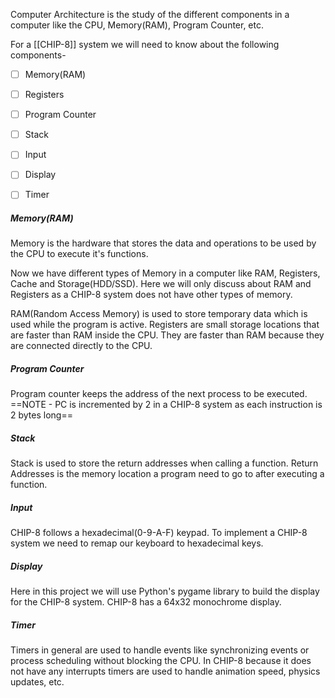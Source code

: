

Computer Architecture is the study of the different components in a computer like the CPU, Memory(RAM), Program Counter, etc.

For a [[CHIP-8]] system we will need to know about the following components-
- [ ] Memory(RAM)
- [ ] Registers
- [ ] Program Counter
- [ ] Stack
- [ ] Input
- [ ] Display
- [ ] Timer


##### Memory(RAM)
Memory is the hardware that stores the data and operations to be used by the CPU to execute it's functions.

Now we have different types of Memory in a computer like RAM, Registers, Cache and Storage(HDD/SSD). Here we will only discuss about RAM and Registers as a CHIP-8 system does not have other types of memory.

RAM(Random Access Memory) is used to store temporary data which is used while the program is active.
Registers are small storage locations that are faster than RAM inside the CPU. They are faster than RAM because they are connected directly to the CPU.


##### Program Counter
Program counter keeps the address of the next process to be executed.
==NOTE - PC is incremented by 2 in a CHIP-8 system as each instruction is 2 bytes long==


##### Stack
Stack is used to store the return addresses  when calling a function.
Return Addresses is the memory location a program need to go to after executing a function.


##### Input
CHIP-8 follows a hexadecimal(0-9-A-F) keypad. To implement a CHIP-8 system we need to remap our keyboard to hexadecimal keys.



##### Display
Here in this project we will use Python's pygame library to build the display for the CHIP-8 system. CHIP-8 has a 64x32 monochrome display.


##### Timer
Timers in general are used to handle events like synchronizing events or process scheduling without blocking the CPU. In CHIP-8 because it does not have any interrupts timers are used to handle animation speed, physics updates, etc.

